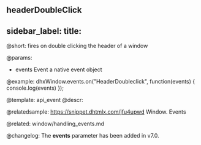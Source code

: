 headerDoubleClick
---
sidebar_label: 
title: 
---          

@short:
fires on double clicking the header of a window

@params:
- events    Event       a native event object 

@example:
dhxWindow.events.on("HeaderDoubleclick", function(events) {
   console.log(events)
});


@template: api_event
@descr:

@relatedsample: https://snippet.dhtmlx.com/jfu4upwd	Window. Events

@related: window/handling_events.md

@changelog: 
The **events** parameter has been added in v7.0.